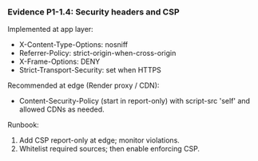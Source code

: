 ### Evidence P1-1.4: Security headers and CSP

Implemented at app layer:
- X-Content-Type-Options: nosniff
- Referrer-Policy: strict-origin-when-cross-origin
- X-Frame-Options: DENY
- Strict-Transport-Security: set when HTTPS

Recommended at edge (Render proxy / CDN):
- Content-Security-Policy (start in report-only) with script-src 'self' and allowed CDNs as needed.

Runbook:
1) Add CSP report-only at edge; monitor violations.
2) Whitelist required sources; then enable enforcing CSP.

